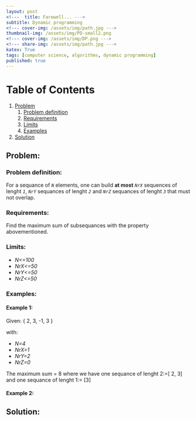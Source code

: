 ```yaml
---
layout: post
<!---  title: Farewell... --->
subtitle: Dynamic programming
<!--- cover-img: /assets/img/path.jpg --->
thumbnail-img: /assets/img/PD-small2.png
<!--- cover-img: /assets/img/DP.png --->
<!--- share-img: /assets/img/path.jpg --->
katex: True
tags: [computer science, algorithms, dynamic programming]
published: true
---
```


# Table of Contents
1. [Problem](#problem)
    1. [Problem definition](#problem-definition)
    2. [Requirements](#requirements)
    3. [Limits](#limits)
    4. [Examples](#examples)
2. [Solution](#solution)


<!--- ![Painting](/assets/img/watercolor-drawing.jpg) --->

<!--- ! inline: $$f(x) = \int_{-\infty}^\infty \hat f(\xi)\,e^{2 \pi i \xi x} \,d\xi$$

display mode (centered):

$$f(x) = \int_{-\infty}^\infty \hat f(\xi)\,e^{2 \pi i \xi x} \,d\xi$$  --->

## Problem:

### Problem definition:

For a sequance of *`N`* elements, one can build **at most** *`NrX`* sequences of lenght *`1`*, *`NrY`* sequances of lenght *`2`* and *`NrZ`* sequances of lenght *`3`* that must not overlap.

### Requirements:

Find the maximum sum of subsequances with the property abovementioned.

### Limits:

* *N<=100*
* *NrX<=50*
* *NrY<=50*
* *NrZ<=50*

### Examples:

#### Example 1:

Given: { 2, 3, -1, 3 }

with:

* *N=4*
* *NrX=1*
* *NrY=2*
* *NrZ=0*

The maximum sum = 8 where we have one sequance of lenght 2:=[ 2, 3] and one sequance of lenght 1:= [3]

#### Example 2:


## Solution:

